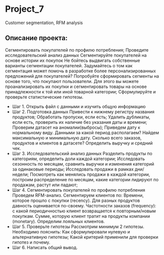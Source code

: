 # Project_7
Customer segmentation, RFM analysis
## Описание проекта:
Сегментировать покупателей по профилю потребления; Проведите исследовательский анализ данных Сегментируйте покупателей на основе истории их покупок Не бойтесь выдвигать собственные варианты сегментации покупателей. Задумайтесь о том как сегментация может помочь в разработке более персонализированных предложений для покупателей? Попробуйте сформировать сегменты на основе того, что покупают пользователи. Для этого вы можете проанализировать их покупки и сегментировать товары на основе принадлежности к той или иной товарной категории; Сформулируйте и проверьте статистические гипотезы.
- Шаг 1. Открыть файл с данными и изучить общую информацию
- Шаг 2. Подготовка данных
Привести к нижнему регистру названия продуктов; Обработать пропуски, если есть; Удалить дубликаты, если есть, проверить их наличие без указания даты и времени; Проверим датасет на аномалии(выбросы); Приведем дату к нормальному виду. Данными за какой период располагаем? Найдем максимальную и минимальную дату. Сколько всего заказов, продуктов и клиентов в датасете? Определить выручку и средний чек.
- Шаг 3. Исследовательский анализ данных
Разделить продукты по категориям, определить доли каждой категории; Исследовать сезонность по месяцам, сравнить выручки и изменения категорий за одинаковые периоды; Исследовать продажи в рамках дни/недели; Посмотреть как менялись продажи в каждой категории, построим распределение по месяцам, какие категории лидируют по продажам, растут или падают;
- Шаг 4. Сегментировать покупателей по профилю потребления
Проведем RFM-анализ. Сегментируем клиентов по: Времени, которое прошло с покупки (recency). Для разных продуктов давность оценивается по-своему. Частотности заказов (frequency): с какой периодичностью клиент возвращается к повторным/новым покупкам. Сумме, которую клиент тратит на продукты компании (monetary). Определим лояльных клиентов.
- Шаг 5. Проверьте гипотезы
Рассмотрим минимум 2 гипотезы. Необходимо пояснить: Как сформулировали нулевую и альтернативную гипотезы; Какой критерий применили для проверки гипотез и почему.
- Шаг 6. Написать общий вывод.
